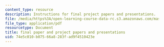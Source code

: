 ```yaml
---
content_type: resource
description: Instructions for final project papers and presentations.
file: /media/https%3A/open-learning-course-data-rc.s3.amazonaws.com/mas-965-social-visualization-fall-2004/74e5c010b07566a8283fad9f4510423e_assn13.pdf
file_type: application/pdf
resourcetype: Document
title: final paper and project papers and presentations
uid: 74e5c010-b075-66a8-283f-ad9f4510423e
---
```

